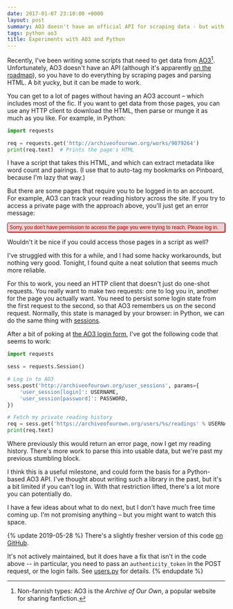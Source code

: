 ```yaml
---
date: 2017-01-07 23:10:00 +0000
layout: post
summary: AO3 doesn't have an official API for scraping data - but with a bit of Python, it might not be necessary.
tags: python ao3
title: Experiments with AO3 and Python
---
```


<style>
  .ao3_error {
    margin: .643em auto;
    padding: .25em .375em;
    border-radius: .25em;
    background: #efd1d1;
    box-shadow: 1px 1px 2px;
    border: 1px solid #900;
    color: #900;
    font-size: .85em;
    font-family: 'Lucida Grande', 'Lucida Sans Unicode', 'GNU Unifont', Verdana, Helvetica, sans-serif;
    font-style: normal;
  }
</style>

Recently, I've been writing some scripts that need to get data from [AO3][ao3][^1].
Unfortunately, AO3 doesn't have an API (although it's apparently [on the roadmap][roadmap]), so you have to do everything by scraping pages and parsing HTML.
A bit yucky, but it can be made to work.

You can get to a lot of pages without having an AO3 account &ndash; which includes most of the fic.
If you want to get data from those pages, you can use any HTTP client to download the HTML, then parse or munge it as much as you like.
For example, in Python:

```python
import requests

req = requests.get('http://archiveofourown.org/works/9079264')
print(req.text)  # Prints the page's HTML
```

I have a script that takes this HTML, and which can extract metadata like word count and pairings.
(I use that to auto-tag my bookmarks on Pinboard, because I'm lazy that way.)

But there are some pages that require you to be logged in to an account.
For example, AO3 can track your reading history across the site.
If you try to access a private page with the approach above, you'll just get an error message:

<blockquote class="ao3_error">Sorry, you don't have permission to access the page you were trying to reach. Please log in.</blockquote>

Wouldn't it be nice if you could access those pages in a script as well?

I've struggled with this for a while, and I had some hacky workarounds, but nothing very good.
Tonight, I found quite a neat solution that seems much more reliable.

For this to work, you need an HTTP client that doesn't just do one-shot requests.
You really want to make two requests: one to log you in, another for the page you actually want.
You need to persist some login state from the first request to the second, so that AO3 remembers us on the second request.
Normally, this state is managed by your browser: in Python, we can do the same thing with [sessions][session].

After a bit of poking at [the AO3 login form][login], I've got the following code that seems to work:

```python
import requests

sess = requests.Session()

# Log in to AO3
sess.post('http://archiveofourown.org/user_sessions', params={
    'user_session[login]': USERNAME,
    'user_session[password]': PASSWORD,
})

# Fetch my private reading history
req = sess.get('https://archiveofourown.org/users/%s/readings' % USERNAME)
print(req.text)
```

Where previously this would return an error page, now I get my reading history.
There's more work to parse this into usable data, but we're past my previous stumbling block.

I think this is a useful milestone, and could form the basis for a Python-based AO3 API.
I've thought about writing such a library in the past, but it's a bit limited if you can't log in.
With that restriction lifted, there's a lot more you can potentially do.

I have a few ideas about what to do next, but I don't have much free time coming up.
I'm not promising anything &ndash; but you might want to watch this space.

{% update 2019-05-28 %}
  There's a slightly fresher version of this code [on GitHub](https://github.com/alexwlchan/ao3).

  It's not actively maintained, but it does have a fix that isn't in the code above -- in particular, you need to pass an `authenticity_token` in the POST request, or the login fails.
  See [users.py](https://github.com/alexwlchan/ao3/blob/936cce2684e4ea506e3d6eb8a765ca2c5c8c31ef/src/ao3/users.py#L26-L41) for details.
{% endupdate %}

[ao3]: https://archiveofourown.org
[roadmap]: http://archiveofourown.org/admin_posts/295
[requests]: http://python-requests.org/
[session]: http://docs.python-requests.org/en/master/user/advanced/#session-objects
[login]: http://archiveofourown.org/login

[^1]: Non-fannish types: AO3 is the *Archive of Our Own*, a popular website for sharing fanfiction.